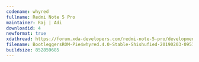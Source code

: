 ```yaml
---
codename: whyred
fullname: Redmi Note 5 Pro
maintainer: Raj | Adi
downloadid: 4
newformat: true
xdathread: https://forum.xda-developers.com/redmi-note-5-pro/development/rom-bootleggersrom-4-0-stable-whyred-t3885960
filename: BootleggersROM-Pie4whyred.4.0-Stable-Shishufied-20190203-095111.zip
buildsize: 852859685 
---
```


